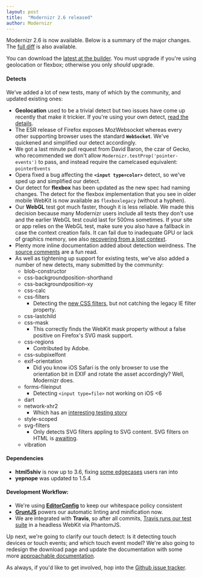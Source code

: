 ```yaml
---
layout: post
title:  "Modernizr 2.6 released"
author: Modernizr
---
```


Modernizr 2.6 is now available. Below is a summary of the major changes. The [full diff](https://github.com/Modernizr/Modernizr/compare/v2.5.3...v2.6.1) is also available.

You can download the [latest at the builder](http://modernizr.com/download). You must upgrade if you're using geolocation or flexbox; otherwise you only _should_ upgrade.

#### Detects

We’ve added a lot of new tests, many of which by the community, and updated existing ones:

 * **Geolocation** used to be a trivial detect but two issues have come up recently that make it trickier. If you're using your own detect, [read the details](https://github.com/Modernizr/Modernizr/blob/eeb5ca/modernizr.js#L457-469).
 * The ESR release of Firefox exposes MozWebsocket whereas every other supporting browser uses the standard **`WebSocket`**. We've quickened and simplified our detect accordingly.
 * We got a last minute pull request from David Baron, the czar of Gecko, who recommended we don't allow `Modernizr.testProp('pointer-events')` to pass, and instead require the camelcased equivalent: `pointerEvents`
 * Opera fixed a bug affecting the **`<input type=color>`** detect, so we've sped up and simplified our detect.
 * Our detect for **flexbox** has been updated as the new spec had naming changes. The detect for the flexbox implementation that you see in older mobile WebKit is now available as `flexboxlegacy` (without a hyphen).
 * Our **WebGL** test got much faster, though it is less reliable. We made this decision because many Modernizr users include all tests they don't use and the earlier WebGL test could last for 500ms sometimes. If your site or app relies on the WebGL test, make sure you also have a fallback in case the context creation fails. It can fail due to inadequate GPU or lack of graphics memory, see also [recovering from a lost context](http://www.khronos.org/webgl/wiki/HandlingContextLost).
 * Plenty more inline documentation added about detection weirdness. The [source comments](https://github.com/Modernizr/Modernizr/blob/master/modernizr.js) are a fun read.
 * As well as tightening up support for existing tests, we've also added a number of new detects, many submitted by the community:
   * blob-constructor
   * css-backgroundposition-shorthand
   * css-backgroundposition-xy
   * css-calc
   * css-filters
     * Detecting the [new CSS filters](http://www.html5rocks.com/en/tutorials/filters/understanding-css/), but not catching the legacy IE filter property.
   * css-lastchild
   * css-mask
     * This correctly finds the WebKit mask property without a false positive on Firefox's SVG mask support.
   * css-regions
     * Contributed by Adobe.
   * css-subpixelfont
   * exif-orientation
     * Did you know iOS Safari is the only browser to use the orientation bit in EXIF and rotate the asset accordingly? Well, Modernizr does.
   * forms-fileinput
     * Detecting `<input type=file>` not working on iOS <6
   * dart
   * network-xhr2
     * Which has an [interesting testing story](https://github.com/Modernizr/Modernizr/issues/385)
   * style-scoped
   * svg-filters
     * Only detects SVG filters appling to SVG content. SVG filters on HTML is [awaiting](https://github.com/Modernizr/Modernizr/issues/606).
   * vibration

#### Dependencies

 * **html5shiv** is now up to 3.6, fixing [some edgecases](https://github.com/aFarkas/html5shiv/compare/3.4...master) users ran into
 * **yepnope** was updated to 1.5.4


#### Development Workflow:

 * We're using **[EditorConfig](http://editorconfig.org/)** to keep our whitespace policy consistent
 * **[GruntJS](http://gruntjs.com)** powers our automatic linting and minification now.
 * We are integrated with **Travis**, so after all commits, [Travis runs our test suite](travis-ci.org/#!/Modernizr/Modernizr/builds) in a headless WebKit via PhantomJS.


Up next, we're going to clarify our touch detect: Is it detecting touch devices or touch events; and which touch event model?  We're also going to redesign the download page and update the documentation with some more [approachable documentation](https://hacks.mozilla.org/2012/07/the-web-developer-toolbox-modernizr/).

As always, if you'd like to get involved, hop into the [Github issue tracker](https://github.com/Modernizr/Modernizr/issues).



